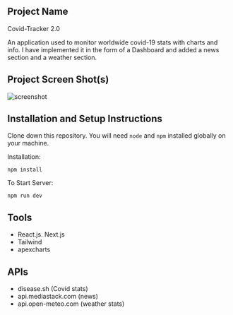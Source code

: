 ## Project Name 

Covid-Tracker 2.0

An application used to monitor worldwide covid-19 stats with charts and info. I have implemented it in the form of a Dashboard and added a news section and a weather section.

## Project Screen Shot(s)

![screenshot](https://github.com/konkazazis/covid-tracker2.0/assets/52115101/5fe1df35-3d36-407e-89c9-a2d3f301eb9c)

## Installation and Setup Instructions

Clone down this repository. You will need `node` and `npm` installed globally on your machine.  

Installation:

`npm install`  

To Start Server:

`npm run dev`  

## Tools

  - React.js. Next.js
  - Tailwind
  - apexcharts
    
## APIs

  - disease.sh (Covid stats)
  - api.mediastack.com (news)
  - api.open-meteo.com (weather stats)
 

